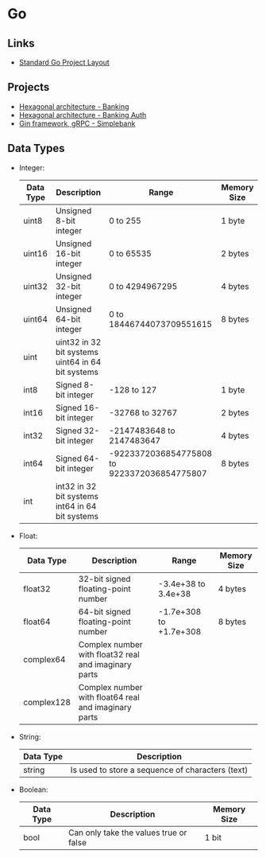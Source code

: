 # Go

## Links

- [Standard Go Project Layout](https://github.com/golang-standards/project-layout)

## Projects

- [Hexagonal architecture - Banking](https://github.com/ashishjuyal/banking)
- [Hexagonal architecture - Banking Auth](https://github.com/ashishjuyal/banking-auth)
- [Gin framework, gRPC - Simplebank](https://github.com/techschool/simplebank)

## Data Types

- Integer:

  | Data Type | Description                                            | Range                                       | Memory Size |
  | --------- | ------------------------------------------------------ | ------------------------------------------- | ----------- |
  | uint8     | Unsigned 8-bit integer                                 | 0 to 255                                    | 1 byte      |
  | uint16    | Unsigned 16-bit integer                                | 0 to 65535                                  | 2 bytes     |
  | uint32    | Unsigned 32-bit integer                                | 0 to 4294967295                             | 4 bytes     |
  | uint64    | Unsigned 64-bit integer                                | 0 to 18446744073709551615                   | 8 bytes     |
  | uint      | uint32 in 32 bit systems<br />uint64 in 64 bit systems |                                             |             |
  | int8      | Signed 8-bit integer                                   | -128 to 127                                 | 1 byte      |
  | int16     | Signed 16-bit integer                                  | -32768 to 32767                             | 2 bytes     |
  | int32     | Signed 32-bit integer                                  | -2147483648 to 2147483647                   | 4 bytes     |
  | int64     | Signed 64-bit integer                                  | -9223372036854775808 to 9223372036854775807 | 8 bytes     |
  | int       | int32 in 32 bit systems<br />int64 in 64 bit systems   |                                             |             |

- Float:

  | Data Type  | Description                                          | Range                  | Memory Size |
  | ---------- | ---------------------------------------------------- | ---------------------- | ----------- |
  | float32    | 32-bit signed floating-point number                  | -3.4e+38 to 3.4e+38    | 4 bytes     |
  | float64    | 64-bit signed floating-point number                  | -1.7e+308 to +1.7e+308 | 8 bytes     |
  | complex64  | Complex number with float32 real and imaginary parts |                        |             |
  | complex128 | Complex number with float64 real and imaginary parts |                        |             |

- String:

  | Data Type | Description                                      |
  | --------- | ------------------------------------------------ |
  | string    | Is used to store a sequence of characters (text) |

- Boolean:

  | Data Type | Description                            | Memory Size |
  | --------- | -------------------------------------- | ----------- |
  | bool      | Can only take the values true or false | 1 bit       |

